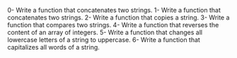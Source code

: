 0- Write a function that concatenates two strings.
1- Write a function that concatenates two strings.
2- Write a function that copies a string.
3- Write a function that compares two strings.
4- Write a function that reverses the content of an array of integers.
5- Write a function that changes all lowercase letters of a string to uppercase.
6- Write a function that capitalizes all words of a string.
